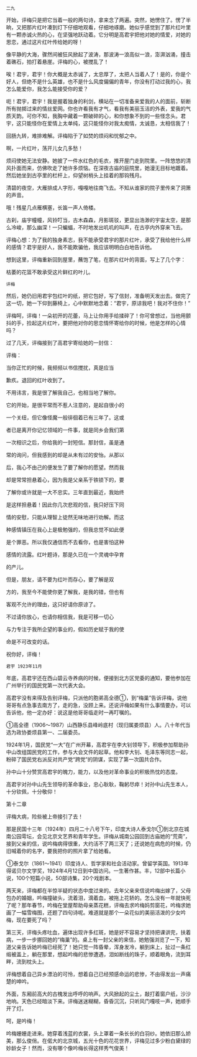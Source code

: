     二九 

   开始，评梅只是把它当着一般的两句诗，拿来念了两遍。突然，她愣住了。愣了半晌，又把那片红叶凑到灯下仔细地观看，仔细地琢磨。她似乎感觉到了那片红叶里有一颗赤诚火热的心，在坚强地跃动着。它分明是高君宇把他对她的情爱，对她的思恋，通过这片红叶传给她的呀！

   像平静的大海，骤然间被狂风掀起了波涛，那波涛一浪高似一浪，澎湃汹涌，撞击着礁石，拍打着悬崖。评梅的心，被搅乱了！

   唉！君宇，君宇！你大概是太赤诚了，太忠厚了，太把人当着人了！是的，你是个好人，但绝不是什么英雄，也不是什么风度偏偏的青年，你没有打动过我的心，我怎么能爱你，我怎么能接受你的爱？

   呃！君宇，君宇！我是握着独身的利剑，横站在一切准备来爱我的人的面前，斩断所有抛掷过来的情丝爱网。你也许看我有才气，看我有美丽玉洁的外表，爱我的气质天韵。可你不知，我胸中藏着一颗破碎的心，和你想象不到的一些怪念头。君宇，这只能怪你在爱情上太单纯，这只能怪你对我太痴情，太诚恳，太相信我了！

   回肠九转，难排难解。评梅陷于了如焚的烦闷和忧郁之中。

   啊，一片红叶，荡开儿女几多愁！

   烦闷使她无法安静。她披了一件水红色的毛衣，推开屋门走到院里。一阵悠悠的清风扑面而来，仿佛吹走了她许多烦恼。在深夜古庙的庭院里，她漫无目标地踱着。然后她坐到古亭里的栏杆上，仰望树梢头上挂着的那钩残月。

   清碧的夜空，大雁排成人字形，嘎嘎地往南飞去。不知从谁家的院子里传来了洞箫的声音。

   哦！残星几点雁横塞，长笛一声人倚楼。

   古刹，庙宇幢幢，风铃叮当，古木森森，月影斑驳，更显出浩渺的宇宙太空，是那么冷峻，那么幽深！一只蝙蝠，不时地发出叽叽的叫声，在古亭内外穿来飞去。

   评梅心想：为了我的独身素志，我不能承受君宇的那片红叶，承受了我给他什么样的感情？君宇是好人，我不能欺骗他，我应该明明白白地告诉他。

   想到这里，评梅重新回到屋里，蘸饱了笔，在那片红叶的背面，写上了几个字：

   枯萎的花篮不敢承受这片鲜红的叶儿。

    评梅

   然后，她仍旧用君宇包红叶的纸，把它包好，写了信封，准备明天发出去。做完了这一切，她一下仰到藤椅上，心中默默地念着：“君宇，原谅我吧！我对不住你！”

   评梅呵，评梅！一朵初开的花蕾，马上让你用手给揉碎了！你可曾想过，当他用颤抖的手，捡起这片红叶，要把他对你的思恋情怀寄给你的时候，他是怎样的心情吗？

   过了几天，评梅接到了高君宇寄给她的一封信：

   评梅：

   当你正忙的时候，我频频以书信搅扰，真是应当

   歉疚。退回的红叶收到了。

   不用讳言，我是很了解我自己，也相当地了解你。

   它的开始，是很平常而不惹人注意的，是起自很小的

   一个关纽，但它像怪魔一般徘徊着已有三年了。这或

   者已是离开你记忆领域的一件事，就是同乡会我们第

   一次相识之后，你给我的一封短信。那封信，虽是通

   常的询问，但我感到的却是从未有过的安怡。从那以

   后，我心不由己的便发生了要了解你的愿望。然而我

   却是常常担悬着心，因为我是父亲系于铁锁下的，要

   了解你或许就是一大不忠实。三年直到最近，我始终

   是这样担悬着！因此你几次悲观的信，我只好压下同

   情的安慰，只能从理智上徒然无味地进行劝解。而这

   种感情镇压在我心上是极勉强的，但我总觉不如此便

   是个罪恶。所以我仅通信而不去看你，也是害怕这种

   感情的流露。红叶题诗，那是久已在一个灵魂中孕育

   的产儿。

   但是，朋友，请不要为红叶而存心，要了解是双

   方的，我至今不能使你更了解我，是我的错，但也有

   客观不允许的理由，这只好请你原谅了。

   不过请你放心，也请你相信我，我是可移一切心

   与力专注于我所企望的事业的，假如历史赋于我的使

   命是不可改变的话。

   祝你好，评梅！

    君宇 1923年11月

   年底，高君宇还在西山碧云寺养病的时候，便接到北方区党委的通知，要他参加在广州举行的国民党第一次代表大会。

   高君宇没有来得及告别评梅，只派他的胞弟高全德①，到“梅巢”告诉评梅，说他哥哥有点急事去南方了，走的急，没顾上来。还说评梅如果有什么事情要办，可以告诉他，他一定办好：说这是他哥哥临走时一再叮嘱的。

   ①高全德（1906～1987）山西静乐县峰岭底村（现归属娄烦县）人。八十年代当选为政协娄烦县第一、二届委员。

   1924年1月，国民党“一大”在广州开幕，高君宇在李大钊领导下，积极参加帮助孙中山改组国民党的工作，参与大会文件的起草。他和李大钊、毛泽东等同志一起，粉碎了国民党右派反对共产党“跨党”的阴谋，实现了第一次国共合作。

   孙中山十分赞赏高君宇的魄力，能力，以及他对革命事业的积极热忱的态度。

   高君宇对孙中山先生领导的革命事业，忠心耿耿，鞠躬尽瘁！对孙中山先生本人，十分钦佩，十分敬仰！

   第十二章

   评梅大病，险些被上帝接引了去！

   那是民国十三年（1924年）四月二十八号下午，印度大诗人泰戈尔①到北京在城南公园雩坛，会见北京文艺界和青年学生。评梅从城南公园回到古庙她的“荒斋”，接到父亲的信，说吟梅病得很重，大约活不了两三天了；还说她在病危的时候，仍旧喊着你的名字，要我把你的照片拿了给她看。

   ①泰戈尔（1861～1941）印度诗人、哲学家和社会活动家。曾留学英国。1913年得诺贝尔文学奖，1924年4月12日到中国访问。一生著作甚。丰，12部中长篇小说，100个短篇小说，50部诗集，20个戏剧本。

   两天来，评梅都在半惊半疑的状态中度过来的。去年父亲来信说吟梅出嫁了，父母包办的婚姻，吟梅撞破头，流着泪，滴着血，被拖上花轿的。怎么没有一年就快死了呢？那年春节，吟梅在堂屋帮助母亲蒸花糕，评梅去求吟梅妈剪窗花，吟梅求她画了一幅雪梅图，还题了四句诗呢。难道就是那个一朵花似的美丽活泼的少女吟梅，现在要死了吗？

   第三天，评梅头疼吐血，遍体出现许多红斑，她是好不容易才坚持把课讲完，扶着病，一步一步挪回她的“梅巢”的。桌上有一封父亲的来信，她勉强浏览了一下，知道父亲告诉她吟梅已经死了！她只觉一阵昏晕，浑身发冷，躺到床上，扯过一条红缎被盖上，躺在那里，想起吟梅的悲惨遭遇，泪如断线的珠子，顺着眼角，流到耳畔，流到枕头上。

   评梅想着自己异乡漂泊的可怜，想着自己已经预感命运的悲惨，不由得发出一声痛楚的呻吟。

   外面，东厢前高大的古槐发出呼呼的响声。大风掀起的尘土，敲打着窗户纸，沙沙地响。天色已经暗淡下来。评梅迷迷糊糊，昏昏沉沉，只听风门嘎吱一声，她顺手开了灯。

   呵，是吟梅！

   吟梅姗姗走进来。她穿着浅蓝的衣裳，头上罩着一条长长的白羽纱。她依旧那么娇美，那么俊俏。在偌大的北京城，五光十色的花花世界，评梅见过多少粉白黛绿的妙龄女子！然而，没有哪个像吟梅长得这样秀气俊美！

